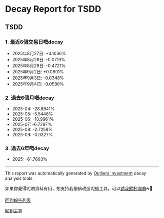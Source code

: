 # Decay Report for TSDD

## TSDD

### 1. 最近6個交易日嘅decay

- 2025年8月27日: +0.1036%
- 2025年8月28日: -0.0719%
- 2025年8月29日: -0.4721%
- 2025年9月2日: +0.0601%
- 2025年9月3日: -0.0348%
- 2025年9月4日: -0.0580%

### 2. 過去6個月嘅decay

- 2025-04: -28.8941%
- 2025-05: -5.5448%
- 2025-06: -10.9961%
- 2025-07: -6.7297%
- 2025-08: -2.7256%
- 2025-09: -0.0327%

### 3. 過去6年嘅decay

- 2025: -61.7693%

------------------------------
This report was automatically generated by [Outliers Investment](https://outliersecon.github.io/Outliers-Investment/) decay analysis tools.

如果你覺得呢啲資料有用，想支持我繼續改進呢個工具，可以[請我飲杯咖啡](https://buymeacoffee.com/outliersecon)☕🙏

[回到報告列表](https://outliersecon.github.io/Outliers-Investment/reports/reports_public)

[回到主頁](https://outliersecon.github.io/Outliers-Investment/)